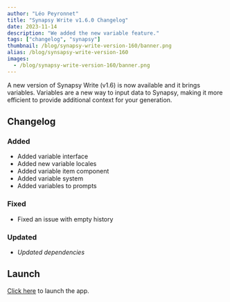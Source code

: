 ```yaml
---
author: "Léo Peyronnet"
title: "Synapsy Write v1.6.0 Changelog"
date: 2023-11-14
description: "We added the new variable feature."
tags: ["changelog", "synapsy"]
thumbnail: /blog/synapsy-write-version-160/banner.png
alias: /blog/synsapsy-write-version-160
images:
  - /blog/synapsy-write-version-160/banner.png
---
```


A new version of Synapsy Write (v1.6) is now available and it brings variables. Variables are a new way to input data to Synapsy, making it more efficient to provide additional context for your generation.

## Changelog

### Added

- Added variable interface
- Added new variable locales
- Added variable item component
- Added variable system
- Added variables to prompts

### Fixed

- Fixed an issue with empty history

### Updated

- _Updated dependencies_

## Launch

[Click here](https://write.peyronnet.group) to launch the app.
